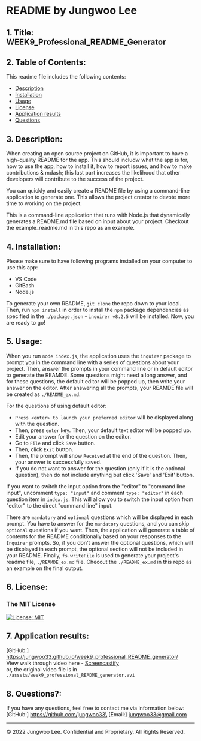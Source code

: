 # README by Jungwoo Lee
## 1. Title: WEEK9_Professional_README_Generator

## 2. Table of Contents:
This readme file includes the following contents:
+ [Description](#3-description)
+ [Installation](#4-installation)
+ [Usage](#5-usage)
+ [License](#6-license)
+ [Application results](#7-application-results)
+ [Questions](#8-questions)

## 3. Description: 
When creating an open source project on GitHub, it is important to have a high-quality README for the app. This should includw what the app is for, how to use the app, how to install it, how to report issues, and how to make contributions & mdash; this last part increases the likelihood that other developers will contribute to the success of the project. 

You can quickly and easily create a README file by using a command-line application to generate one. This allows the project creator to devote more time to working on the project. 

This is a command-line application that runs with Node.js that dynamically generates a README.md file based on input about your project. Checkout the example_readme.md in this repo as an example.


## 4. Installation:
Please make sure to have following programs installed on your computer to use this app:
+ VS Code
+ GitBash
+ Node.js

To generate your own README, `git clone` the repo down to your local. Then, run `npm install` in order to install the `npm` package dependencies as specified in the `./package.json` - `inquirer v8.2.5` will be installed. Now, you are ready to go!


## 5. Usage:
When you run `node index.js`, the application uses the `inquirer` package to prompt you in the command line with a series of questions about your project. Then, answer the prompts in your command line or in default editor to generate the REAMDE. Some questions might need a long answer, and for these questions, the default editor will be popped up, then write your answer on the editor. After answering all the prompts, your REAMDE file will be created as `./README_ex.md`.

For the questions of using default editor:
+ `Press <enter> to launch your preferred editor` will be displayed along with the question. 
+ Then, press `enter` key. Then, your default text editor will be popped up.
+ Edit your answer for the question on the editor.
+ Go to `File` and click `Save` button.
+ Then, click `Exit` button.
+ Then, the prompt will show `Received` at the end of the question. Then, your answer is successfully saved.
+ If you do not want to answer for the question (only if it is the optional question), then do not include anything but click 'Save' and 'Exit' button.

If you want to switch the input option from the "editor" to "command line input", uncomment `type: "input"` and comment `type: "editor"` in each question item in `index.js`. This will allow you to switch the input option from "editor" to the direct "command line" input.

There are `mandatory` and `optional` questions which will be displayed in each prompt. You have to answer for the `mandatory` questions, and you can skip `optional` questions if you want. Then, the application will generate a table of contents for the README conditionally based on your responses to the `Inquirer` prompts. So, if you don't answer the optional questions, which will be displayed in each prompt, the optional section will not be included in your README. 
Finally, `fs.writeFile` is used to generate your project's readme file, `./REAMDE_ex.md` file. Checout the `./README_ex.md` in this repo as an example on the final output.

## 6. License:
### The MIT License
[![License: MIT](https://img.shields.io/badge/License-MIT-yellow.svg)](https://opensource.org/licenses/MIT)  

## 7. Application results:
[GitHub:] https://jungwoo33.github.io/week9_professional_README_generator/<br>
View walk through video here - [Screencastify](https://drive.google.com/file/d/1g-tg4KfzAiYeU7YZghBXeaSwc_0J3712/view)<br>
or, the original video file is in `./assets/week9_professional_README_generator.avi`

## 8. Questions?:
If you have any questions, feel free to contact me via information below:\
[GitHub:] https://github.com/jungwoo33\
[Email:] jungwoo33@gmail.com

- - -
© 2022 Jungwoo Lee. Confidential and Proprietary. All Rights Reserved.